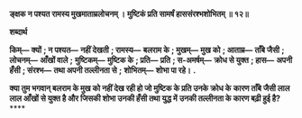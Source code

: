 **ङ्क्षक न पश्यत रामस्य मुखमाताम्रलोचनम् ।** **मुष्टिकं प्रति सामर्षं हाससंरश्भशोभितम् ॥ १२॥** 

**शब्दार्थ** 

**किम्—** **क्यों** **; न पश्यत—** **नहीं देखती** **; रामस्य—** **बलराम के** **; मुखम्—** **मुख को** **; आताम्र—** **ताँबे जैसी** **; लोचनम्—** **आँखों वाले** **;** **मुष्टिकम्—** **मुष्टिक के** **; प्रति—** **प्रति** **; स-अमर्षम्—** **क्रोध से युक्त** **; हास—** **अपनी हँसी** **; संरश्भ—** **तथा अपनी तल्लीनता से** **;** **शोभितम्—** **शोभा पा रहे।** **.** 

**क्या तुम भगवान् बलराम के मुख को नहीं देख रही हो जो मुष्टिक के प्रति उनके क्रोध के** **कारण ताँबे जैसी लाल लाल आँखों से युक्त है और जिसकी शोभा उनकी हँसी तथा युद्ध में** **उनकी तल्लीनता के कारण बढ़ी हुई है?** **** 